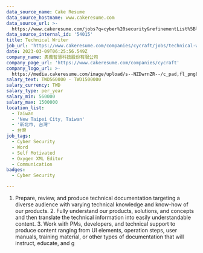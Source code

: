 ```yaml
---
data_source_name: Cake Resume
data_source_hostname: www.cakeresume.com
data_source_url: >-
  https://www.cakeresume.com/jobs?q=cyber%20security&refinementList%5Blang_name%5D%5B0%5D=English&refinementList%5Bsalary_type%5D=per_year&range%5Bsalary_range%5D%5Bmin%5D=1000000
data_source_internal_id: '54015'
title: Technical Writer
job_url: 'https://www.cakeresume.com/companies/cycraft/jobs/technical-writer-7f1fe9'
date: 2023-03-09T06:25:56.549Z
company_name: 奧義智慧科技股份有限公司
company_page_url: 'https://www.cakeresume.com/companies/cycraft'
company_logo_url: >-
  https://media.cakeresume.com/image/upload/s--NZDwrnZR--/c_pad,fl_png8,h_200,w_200/v1676602271/zrshkglnniyo0azp4huc.png
salary_text: TWD560000 - TWD1500000
salary_currency: TWD
salary_type: per_year
salary_min: 560000
salary_max: 1500000
location_list:
  - Taiwan
  - 'New Taipei City, Taiwan'
  - '新北市, 台灣'
  - 台灣
job_tags:
  - Cyber Security
  - Word
  - Self Motivated
  - Oxygen XML Editor
  - Communication
badges:
  - Cyber Security

---
```


1. Prepare, review, and produce technical documentation targeting a diverse audience with varying technical knowledge and know-how of our products. 2. Fully understand our products, solutions, and concepts and then translate the technical information into easily understandable content. 3. Work with PMs, developers, and technical support to produce content ranging from UI elements, operation steps, user manuals, training material, or other types of documentation that will instruct, educate, and g